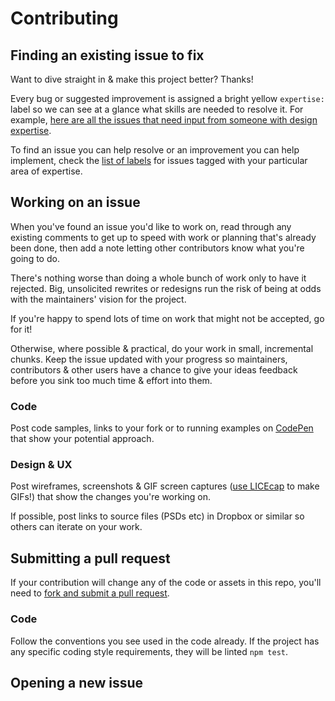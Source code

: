 <!--
  HEY! 
  - Update the links in this file to point to your repo.
    Find/replace every instance of bensmithett/design-friendly-repo-starter
  - Tweak specifics around pull request requirements as necessary
-->
# Contributing

## Finding an existing issue to fix

Want to dive straight in & make this project better? Thanks!

Every bug or suggested improvement is assigned a bright yellow `expertise: ` label so we can see at a glance what skills are needed to resolve it. For example, [here are all the issues that need input from someone with design expertise](https://github.com/bensmithett/design-friendly-repo-starter/labels/expertise%3A%20design).

To find an issue you can help resolve or an improvement you can help implement, check the [list of labels](https://github.com/bensmithett/design-friendly-repo-starter/labels) for issues tagged with your particular area of expertise.

## Working on an issue

When you've found an issue you'd like to work on, read through any existing comments to get up to speed with work or planning that's already been done, then add a note letting other contributors know what you're going to do.

There's nothing worse than doing a whole bunch of work only to have it rejected. Big, unsolicited rewrites or redesigns run the risk of being at odds with the maintainers' vision for the project.

If you're happy to spend lots of time on work that might not be accepted, go for it!

Otherwise, where possible & practical, do your work in small, incremental chunks. Keep the issue updated with your progress so maintainers, contributors & other users have a chance to give your ideas feedback before you sink too much time & effort into them.

### Code

Post code samples, links to your fork or to running examples on [CodePen](http://codepen.io/) that show your potential approach.

### Design & UX

Post wireframes, screenshots & GIF screen captures ([use LICEcap](http://www.cockos.com/licecap/) to make GIFs!) that show the changes you're working on.

If possible, post links to source files (PSDs etc) in Dropbox or similar so others can iterate on your work.

## Submitting a pull request

If your contribution will change any of the code or assets in this repo, you'll need to [fork and submit a pull request](https://guides.github.com/activities/forking/).

### Code

Follow the conventions you see used in the code already. If the project has any specific coding style requirements, they will be linted `npm test`.

## Opening a new issue


